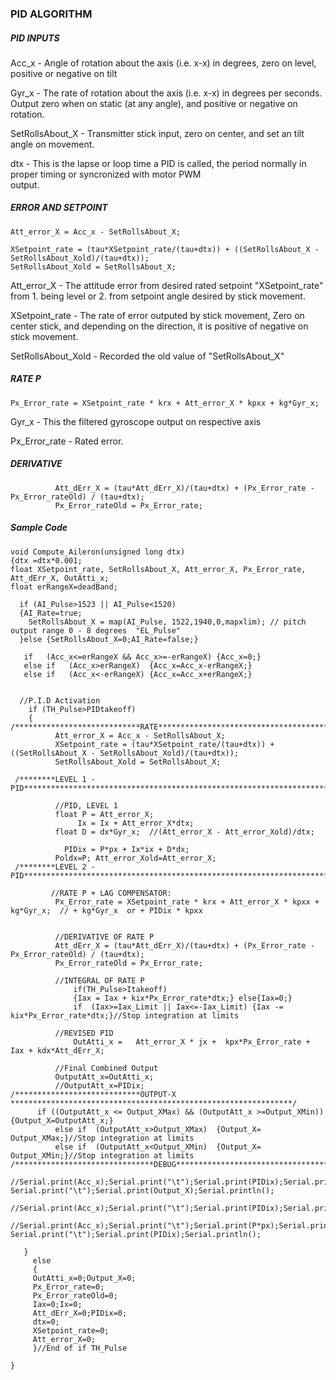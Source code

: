 ### PID ALGORITHM

##### PID INPUTS

 Acc_x - Angle of rotation about the axis (i.e. x-x) in degrees, zero on level, positive or negative on tilt
 
 Gyr_x - The rate of rotation about the axis (i.e. x-x) in degrees per seconds. Output zero when on static (at any angle),            and positive or negative on rotation.
 
 SetRollsAbout_X - Transmitter stick input, zero on center, and set an tilt angle on movement.
 
 dtx - This is the lapse or loop time a PID is called, the period normally in proper timing or syncronized with motor PWM   
       output.

##### ERROR AND SETPOINT

```
Att_error_X = Acc_x - SetRollsAbout_X;         

XSetpoint_rate = (tau*XSetpoint_rate/(tau+dtx)) + ((SetRollsAbout_X - SetRollsAbout_Xold)/(tau+dtx));
SetRollsAbout_Xold = SetRollsAbout_X;
```

Att_error_X - The attitude error from desired rated setpoint "XSetpoint_rate" from 1. being level or 2. from setpoint angle desired by stick movement.

XSetpoint_rate - The rate of error outputed by stick movement, Zero on center stick, and depending on the direction, it is positive of negative on stick movement.

SetRollsAbout_Xold - Recorded the old value of "SetRollsAbout_X"

##### RATE P
```
Px_Error_rate = XSetpoint_rate * krx + Att_error_X * kpxx + kg*Gyr_x;
```
Gyr_x - This the filtered gyroscope output on respective axis

Px_Error_rate - Rated error.


##### DERIVATIVE
```
          Att_dErr_X = (tau*Att_dErr_X)/(tau+dtx) + (Px_Error_rate - Px_Error_rateOld) / (tau+dtx);
          Px_Error_rateOld = Px_Error_rate;
```


##### Sample Code
```
void Compute_Aileron(unsigned long dtx)
{dtx =dtx*0.001; 
float XSetpoint_rate, SetRollsAbout_X, Att_error_X, Px_Error_rate, Att_dErr_X, OutAtti_x;
float erRangeX=deadBand;
 
  if (AI_Pulse>1523 || AI_Pulse<1520)
  {AI_Rate=true;
    SetRollsAbout_X = map(AI_Pulse, 1522,1940,0,mapxlim); // pitch output range 0 - 8 degrees  "EL_Pulse"
  }else {SetRollsAbout_X=0;AI_Rate=false;}

   if   (Acc_x<=erRangeX && Acc_x>=-erRangeX) {Acc_x=0;}
   else if   (Acc_x>erRangeX)  {Acc_x=Acc_x-erRangeX;}   
   else if   (Acc_x<-erRangeX) {Acc_x=Acc_x+erRangeX;}  
   
   
  //P.I.D Activation
    if (TH_Pulse>PIDtakeoff)
    {
/****************************RATE****************************************/      
          Att_error_X = Acc_x - SetRollsAbout_X;         
          XSetpoint_rate = (tau*XSetpoint_rate/(tau+dtx)) + ((SetRollsAbout_X - SetRollsAbout_Xold)/(tau+dtx));
          SetRollsAbout_Xold = SetRollsAbout_X;

 /********LEVEL 1 - PID**************************************************************************************************/            
                   
          //PID, LEVEL 1 
          float P = Att_error_X;
               Ix = Ix + Att_error_X*dtx;  
          float D = dx*Gyr_x;  //(Att_error_X - Att_error_Xold)/dtx;
          
            PIDix = P*px + Ix*ix + D*dx;
          Poldx=P; Att_error_Xold=Att_error_X;
 /********LEVEL 2 - PID*******************************************************************************************************/          

         //RATE P + LAG COMPENSATOR:          
          Px_Error_rate = XSetpoint_rate * krx + Att_error_X * kpxx + kg*Gyr_x;  // + kg*Gyr_x  or + PIDix * kpxx 
          
          
          //DERIVATIVE OF RATE P
          Att_dErr_X = (tau*Att_dErr_X)/(tau+dtx) + (Px_Error_rate - Px_Error_rateOld) / (tau+dtx);
          Px_Error_rateOld = Px_Error_rate;
          
          //INTEGRAL OF RATE P
              if(TH_Pulse>Itakeoff)
              {Iax = Iax + kix*Px_Error_rate*dtx;} else{Iax=0;} 
              if  (Iax>=Iax_Limit || Iax<=-Iax_Limit) {Iax -= kix*Px_Error_rate*dtx;}//Stop integration at limits                        

          //REVISED PID      
              OutAtti_x =   Att_error_X * jx +  kpx*Px_Error_rate + Iax + kdx*Att_dErr_X;
         
          //Final Combined Output           
          OutputAtt_x=OutAtti_x;
          //OutputAtt_x=PIDix;
/****************************OUTPUT-X ***************************************************************/          
      if ((OutputAtt_x <= Output_XMax) && (OutputAtt_x >=Output_XMin)){Output_X=OutputAtt_x;} 
          else if  (OutputAtt_x>Output_XMax)  {Output_X= Output_XMax;}//Stop integration at limits
          else if  (OutputAtt_x<Output_XMin)  {Output_X= Output_XMin;}//Stop integration at limits
/*******************************DEBUG****************************************************************/    
      //Serial.print(Acc_x);Serial.print("\t");Serial.print(PIDix);Serial.print("\t");Serial.print(kpx*Px_Error_rate);Serial.print("\t");Serial.print(Iax);Serial.print("\t");Serial.print(kdx*Att_dErr_X); Serial.print("\t");Serial.print(Output_X);Serial.println();
      //Serial.print(Acc_x);Serial.print("\t");Serial.print(PIDix);Serial.print("\t");Serial.print(Output_X);Serial.println();
      //Serial.print(Acc_x);Serial.print("\t");Serial.print(P*px);Serial.print("\t");Serial.print(Ix*ix);Serial.print("\t");Serial.print(D); Serial.print("\t");Serial.print(PIDix);Serial.println();

   }
     else
     {
     OutAtti_x=0;Output_X=0;   
     Px_Error_rate=0;
     Px_Error_rateOld=0;
     Iax=0;Ix=0;
     Att_dErr_X=0;PIDix=0;
     dtx=0;
     XSetpoint_rate=0;
     Att_error_X=0;
     }//End of if TH_Pulse

}
```
